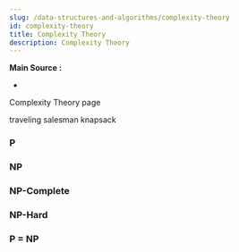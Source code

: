 ```yaml
---
slug: /data-structures-and-algorithms/complexity-theory
id: complexity-theory
title: Complexity Theory
description: Complexity Theory
---
```


**Main Source :**

- 

Complexity Theory page

traveling salesman
knapsack

### P

### NP

### NP-Complete

### NP-Hard

### P = NP
